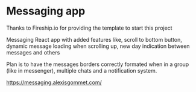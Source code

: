 # Messaging app

Thanks to Fireship.io for providing the template to start this project 

Messaging React app with added features like, scroll to bottom button, dynamic message loading when scrolling up, new day indication between messages and others

Plan is to have the messages borders correctly formated when in a group (like in messenger), multiple chats and a notification system.

https://messaging.alexisgommet.com/